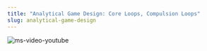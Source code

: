 ```yaml
---
title: "Analytical Game Design: Core Loops, Compulsion Loops"
slug: analytical-game-design
---
```


![ms-video-youtube](https://www.youtube.com/watch?v=9SLxpCVnrFI)